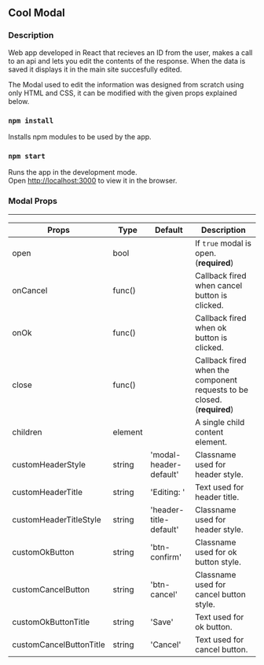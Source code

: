 ## Cool Modal

### Description

Web app developed in React that recieves an ID from the user, makes a call to an api and lets you edit the contents of the response. When the data is saved it displays it in the main site succesfully edited.

The Modal used to edit the information was designed from scratch using only HTML and CSS, it can be modified with the given props explained below.


### `npm install`

Installs npm modules to be used by the app.

### `npm start`

Runs the app in the development mode.</br>
Open [http://localhost:3000](http://localhost:3000) to view it in the browser.

### Modal Props
---

| Props                   | Type    | Default                 | Description                                                             |
| ----------------------- | ------- | ----------------------- | ----------------------------------------------------------------------- |
| open                    | bool  	|                         | If `true` modal is open.  (**required**)                                |
| onCancel                | func()  |                         | Callback fired when cancel button is clicked.                           |
| onOk                    | func()  |                         | Callback fired when ok button is clicked.                               |
| close                   | func() 	|                         | Callback fired when the component requests to be closed. (**required**) |
| children                | element |                         | A single child content element.                                         |
| customHeaderStyle       | string  | 'modal-header-default'  | Classname used for header style.                                        |
| customHeaderTitle       | string  | 'Editing: '             | Text used for header title.                                             |
| customHeaderTitleStyle  | string  | 'header-title-default'  | Classname used for header style.                                        |
| customOkButton          | string  | 'btn-confirm'           | Classname used for ok button style.                                     |
| customCancelButton      | string  | 'btn-cancel'            | Classname used for cancel button style.                                 |
| customOkButtonTitle     | string	| 'Save'                  | Text used for ok button.                                                |
| customCancelButtonTitle | string	| 'Cancel'                | Text used for cancel button.                                            |

